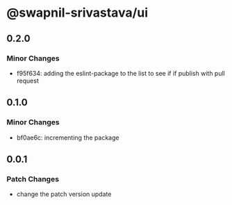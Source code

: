 # @swapnil-srivastava/ui

## 0.2.0

### Minor Changes

- f95f634: adding the eslint-package to the list to see if if publish with pull request

## 0.1.0

### Minor Changes

- bf0ae6c: incrementing the package

## 0.0.1

### Patch Changes

- change the patch version update
